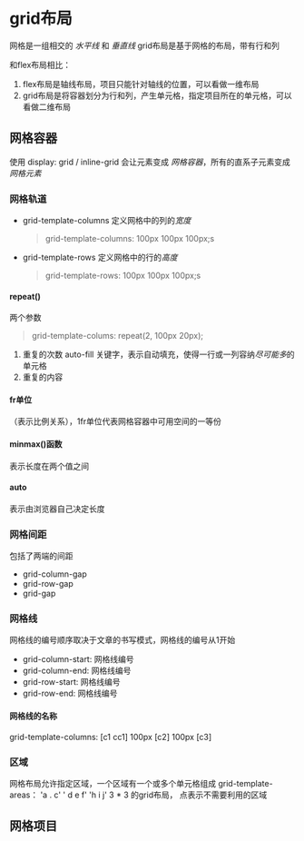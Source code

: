 # grid布局
网格是一组相交的 *水平线* 和 *垂直线*
grid布局是基于网格的布局，带有行和列

和flex布局相比：
1. flex布局是轴线布局，项目只能针对轴线的位置，可以看做一维布局
2. grid布局是将容器划分为行和列，产生单元格，指定项目所在的单元格，可以看做二维布局

## 网格容器
使用 display: grid / inline-grid 会让元素变成 *网格容器*，所有的直系子元素变成 *网格元素*

### 网格轨道
+ grid-template-columns 定义网格中的列的*宽度*
  > grid-template-columns: 100px 100px 100px;s
+ grid-template-rows 定义网格中的行的*高度*
  > grid-template-rows: 100px 100px 100px;s

#### repeat()
两个参数
> grid-template-colums: repeat(2, 100px 20px);
1. 重复的次数
  auto-fill 关键字，表示自动填充，使得一行或一列容纳*尽可能多*的单元格
2. 重复的内容
   
#### fr单位
（表示比例关系），1fr单位代表网格容器中可用空间的一等份

#### minmax()函数
表示长度在两个值之间

#### auto
表示由浏览器自己决定长度

### 网格间距
包括了两端的间距
+ grid-column-gap
+ grid-row-gap
+ grid-gap

### 网格线
网格线的编号顺序取决于文章的书写模式，网格线的编号从1开始
+ grid-column-start: 网格线编号
+ grid-column-end: 网格线编号
+ grid-row-start: 网格线编号
+ grid-row-end: 网格线编号

#### 网格线的名称
grid-template-columns: [c1 cc1] 100px [c2] 100px [c3]

### 区域
网格布局允许指定区域，一个区域有一个或多个单元格组成
grid-template-areas： 'a . c' ' d e f' 'h i j'
3 * 3 的grid布局， 点表示不需要利用的区域


## 网格项目

